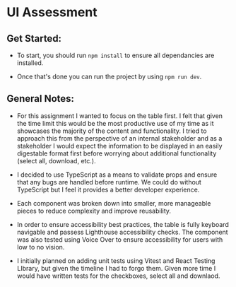 # UI Assessment

## Get Started:

- To start, you should run `npm install` to ensure all dependancies are installed.

- Once that's done you can run the project by using `npm run dev`.

## General Notes:

- For this assignment I wanted to focus on the table first. I felt that given the time limit this would be the most productive use of my time as it showcases the majority of the content and functionality. I tried to approach this from the perspective of an internal stakeholder and as a stakeholder I would expect the information to be displayed in an easily digestable format first before worrying about additional functionality (select all, download, etc.).

- I decided to use TypeScript as a means to validate props and ensure that any bugs are handled before runtime. We could do without TypeScript but I feel it provides a better developer experience.

- Each component was broken down into smaller, more manageable pieces to reduce complexity and improve reusability.

- In order to ensure accessibility best practices, the table is fully keyboard navigable and passess Lighthouse accessibility checks. The component was also tested using Voice Over to ensure accessibility for users with low to no vision.

- I initially planned on adding unit tests using Vitest and React Testing LIbrary, but given the timeline I had to forgo them. Given more time I would have written tests for the checkboxes, select all and downlaod.
